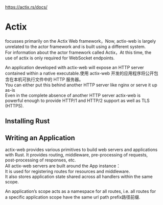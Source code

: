 https://actix.rs/docs/
#  Actix
focusses primarily on the Actix Web framework，Now, actix-web is largely unrelated to the actor framework and is built using a different system.    
For information about the actor framework called Actix，At this time, the use of actix is only required for WebSocket endpoints.       


An application developed with actix-web will expose an HTTP server contained within a native executable.使用 actix-web 开发的应用程序将公开包含在本机可执行文件中的 HTTP 服务器。     
You can either put this  behind another HTTP server like nginx or serve it up as-is    
Even in the complete absence of another HTTP server actix-web is powerful enough to provide HTTP/1 and HTTP/2 support as well as TLS (HTTPS). 

## Installing Rust


## Writing an Application
actix-web provides various primitives to build web servers and applications with Rust. It provides routing, middleware, pre-processing of requests, post-processing of responses, etc.   
All actix-web servers are built around the App instance：        
It is used for registering routes for resources and middleware.    
It also stores application state shared across all handlers within the same scope.

An application’s scope acts as a namespace for all routes, i.e. all routes for a specific application scope have the same url path prefix路径前缀.     
 



